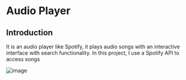 # Audio Player

## Introduction 
It is an audio player like Spotify, it plays audio songs with an interactive interface with search functionality. In this project, I use a Spotify API to access songs

![image](https://github.com/user-attachments/assets/7e10eb06-f351-4637-92e2-b703de463500)
